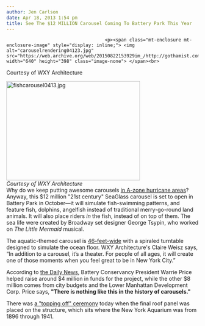 ```yaml
---
author: Jen Carlson
date: Apr 18, 2013 1:54 pm
title: See The $12 MILLION Carousel Coming To Battery Park This Year
---
```


	
										<p><span class="mt-enclosure mt-enclosure-image" style="display: inline;"> <img alt="carouselrendering04123.jpg" src="https://web.archive.org/web/20150822153929im_/http://gothamist.com/attachments/arts_jen/carouselrendering04123.jpg" width="640" height="398" class="image-none"> </span><br>
<span class="photo_caption">Courtesy of WXY Architecture</span></p>

<p><span class="mt-enclosure mt-enclosure-image" style="display: inline;"> </span></p><div class="image-right"> <img alt="fishcarousel0413.jpg" src="https://web.archive.org/web/20150822153929im_/http://gothamist.com/attachments/arts_jen/fishcarousel0413.jpg" width="350" height="260"> <br> <i style=" width:350px; ;display:block"> Courtesy of WXY Architecture</i></div> Why do we keep putting awesome carousels <a href="https://web.archive.org/web/20150822153929/mailto:http://gothamist.com/2012/10/29/photos_dumbo_under_water_janes_caro.php#photo-1">in A-zone hurricane areas</a>? Anyway, this $12 million &quot;21st century&quot; SeaGlass carousel is set to open in Battery Park in October&#x2014;it will simulate fish-swimming patterns, and feature fish, dolphins, angelfish instead of traditional merry-go-round land animals. It will also place riders <em>in</em> the fish, instead of on top of them. The sea life were created by Broadway set designer George Tsypin, who worked on <em>The Little Mermaid</em> musical.<p></p>

<p>The aquatic-themed carousel is <a href="https://web.archive.org/web/20150822153929/http://www.lowermanhattan.info/construction/project_updates/battery_park_enhancements_95278.aspx">46-feet-wide</a> with a spiraled turntable designed to simulate the ocean floor. WXY Architecture&apos;s Claire Weisz says, &#x201C;In addition to a carousel, it&#x2019;s a theater. For people of all ages, it will create one of those moments when you feel great to be in New York City.&#x201D;</p>

<p>According to <a href="https://web.archive.org/web/20150822153929/http://www.nydailynews.com/new-york/spin-citysea-themed-carousel-set-battery-parkcome-sea-spin-city-article-1.1319980">the Daily News</a>, Battery Conservancy President Warrie Price helped raise around $4 million in funds for the project, while the other $8 million comes from city budgets and the Lower Manhattan Development Corp. Price says, <strong>&quot;There is nothing like this in the history of carousels.&quot;</strong></p>

<p>There was <a href="https://web.archive.org/web/20150822153929/http://www.thebattery.org/projects/seaglass/">a &quot;topping off&quot; ceremony</a> today when the final roof panel was placed on the structure, which sits where the New York Aquarium was from 1896 through 1941.</p>					
										
									
				